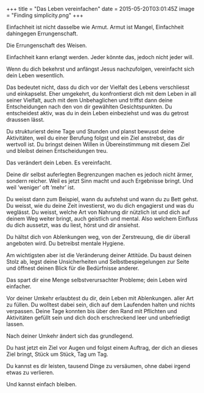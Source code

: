 +++
title = "Das Leben vereinfachen"
date = 2015-05-20T03:01:45Z
image = "Finding simplicity.png"
+++

Einfachheit ist nicht dasselbe wie Armut. Armut ist Mangel, Einfachheit dahingegen Errungenschaft.

Die Errungenschaft des Weisen.

Einfachheit kann erlangt werden. Jeder könnte das, jedoch nicht jeder will.

Wenn du dich bekehrst und anfängst Jesus nachzufolgen, vereinfacht sich dein Leben wesentlich.

Das bedeutet nicht, dass du dich vor der Vielfalt des Lebens verschliesst und einkapselst. Eher umgekehrt, du konfrontierst dich mit dem Leben in all seiner Vielfalt, auch mit dem Unbehaglichen und triffst dann deine Entscheidungen nach den von dir gewählten Gesichtspunkten. Du entscheidest aktiv, was du in dein Leben einbeziehst und was du getrost draussen lässt.

Du strukturierst deine Tage und Stunden und planst bewusst deine Aktivitäten, weil du einer Berufung folgst und ein Ziel anstrebst, das dir wertvoll ist. Du bringst deinen Willen in Übereinstimmung mit diesem Ziel und bleibst deinen Entscheidungen treu.

Das verändert dein Leben. Es vereinfacht.

Deine dir selbst auferlegten Begrenzungen machen es jedoch nicht ärmer, sondern reicher. Weil es jetzt Sinn macht und auch Ergebnisse bringt. Und weil ’weniger’ oft ’mehr’ ist.

Du weisst dann zum Beispiel, wann du aufstehst und wann du zu Bett gehst. Du weisst, wie du deine Zeit investierst, wo du dich engagierst und was du weglässt. Du weisst, welche Art von Nahrung dir nützlich ist und dich auf deinem Weg weiter bringt, auch geistlich und mental. Also welchem Einfluss du dich aussetzt, was du liest, hörst und dir ansiehst.

Du hältst dich von Ablenkungen weg, von der Zerstreuung, die dir überall angeboten wird. Du betreibst mentale Hygiene.

Am wichtigsten aber ist die Veränderung deiner Attitüde. Du baust deinen Stolz ab, legst deine Unsicherheiten und Selbstbespiegelungen zur Seite und öffnest deinen Blick für die Bedürfnisse anderer.

Das spart dir eine Menge selbstverursachter Probleme; dein Leben wird einfacher.

Vor deiner Umkehr erlaubtest du dir, dein Leben mit Ablenkungen. aller Art zu füllen. Du wolltest dabei sein, dich auf dem Laufenden halten und nichts verpassen. Deine Tage konnten bis über den Rand mit Pflichten und Aktivitäten gefüllt sein und dich doch erschreckend leer und unbefriedigt lassen.

Nach deiner Umkehr ändert sich das grundlegend.

Du hast jetzt ein Ziel vor Augen und folgst einem Auftrag, der dich an dieses Ziel bringt, Stück um Stück, Tag um Tag.

Du kannst es dir leisten, tausend Dinge zu versäumen, ohne dabei irgend etwas zu verlieren.

Und kannst einfach bleiben.
